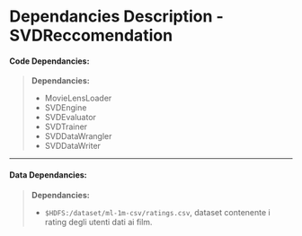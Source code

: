 # Dependancies Description - SVDReccomendation


#### **Code Dependancies:**
> **Dependancies:**
> * MovieLensLoader
> * SVDEngine
> * SVDEvaluator
> * SVDTrainer
> * SVDDataWrangler
> * SVDDataWriter

-----

#### **Data Dependancies:**
> **Dependancies:**
> * `$HDFS:/dataset/ml-1m-csv/ratings.csv`, dataset contenente i rating degli utenti dati ai film.

